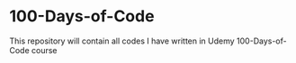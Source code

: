 # 100-Days-of-Code
This repository will contain all codes I have written in Udemy 100-Days-of-Code course
